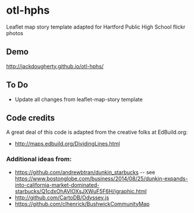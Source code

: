 # otl-hphs
Leaflet map story template adapted for Hartford Public High School flickr photos

## Demo
http://jackdougherty.github.io/otl-hphs/

## To Do
- Update all changes from leaflet-map-story template


## Code credits
A great deal of this code is adapted from the creative folks at EdBuild.org:
- http://maps.edbuild.org/DividingLines.html

### Additional ideas from:
- https://github.com/andrewbtran/dunkin_starbucks -- see https://www.bostonglobe.com/business/2014/08/25/dunkin-expands-into-california-market-dominated-starbucks/Q1cdxOhAVlOXsJXWuF5F6H/igraphic.html
- http://github.com/CartoDB/Odyssey.js
- https://github.com/clhenrick/BushwickCommunityMap

